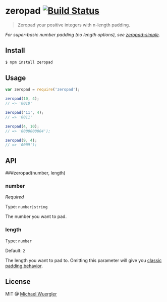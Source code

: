 # zeropad [![Build Status](https://travis-ci.org/radiovisual/zeropad.svg)](https://travis-ci.org/radiovisual/zeropad)

> Zeropad your positive integers with n-length padding.

*For super-basic number padding (no length options), see [zeropad-simple](https://github.com/radiovisual/simple-zeropad).*

## Install

```sh
$ npm install zeropad
```

## Usage
```js
var zeropad = require('zeropad');

zeropad(10, 4);
// => '0010'

zeropad('11', 4);
// => '0011'

zeropad(4, 10);
// => '0000000004');

zeropad(9, 4);
// => '0009');

```

## API

###zeropad(number, length)


### number 

*Required*

Type: `number|string`

The number you want to pad.

### length

Type: `number`

Default: `2`

The length you want to pad to. Omitting this parameter will give you [classic padding behavior](https://github.com/radiovisual/simple-zeropad).




## License

MIT @ [Michael Wuergler](http://numetriclabs.com)